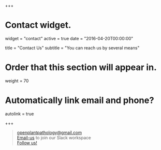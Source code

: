 +++
# Contact widget.
widget = "contact"
active = true
date = "2016-04-20T00:00:00"

title = "Contact Us"
subtitle = "You can reach us by several means"

# Order that this section will appear in.
weight = 70

# Automatically link email and phone?
autolink = true

+++


> <i class="fa fa-2x fa-envelope"></i> [openplantpathology@gmail.com](openplantpathology@gmail.com)  
<i class="fa fa-2x fa-slack"></i> [Email-us](openplantpathology@gmail.com) to join our Slack workspace      
<i class="fa fa-2x fa-twitter-square"></i>  [Follow us!](https://twitter.com/OpenPlantPath)
